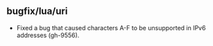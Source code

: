 ## bugfix/lua/uri

* Fixed a bug that caused characters A-F to be unsupported in IPv6
  addresses (gh-9556).
